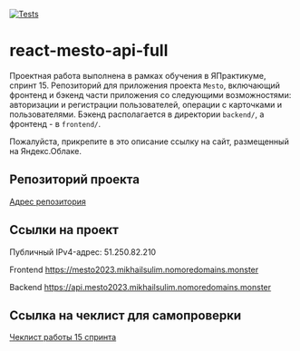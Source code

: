 [![Tests](https://github.com/yandex-praktikum/react-mesto-api-full-gha/actions/workflows/tests.yml/badge.svg)](https://github.com/yandex-praktikum/react-mesto-api-full-gha/actions/workflows/tests.yml)
# react-mesto-api-full
Проектная работа выполнена в рамках обучения в ЯПрактикуме, спринт 15.
Репозиторий для приложения проекта `Mesto`, включающий фронтенд и бэкенд части приложения со следующими возможностями: авторизации и регистрации пользователей, операции с карточками и пользователями. Бэкенд располагается в директории `backend/`, а фронтенд - в `frontend/`. 
  
Пожалуйста, прикрепите в это описание ссылку на сайт, размещенный на Яндекс.Облаке.

## Репозиторий проекта
[Адрес репозитория](https://github.com/MikhailSulim/react-mesto-api-full-gha)

## Ссылки на проект

Публичный IPv4-адрес: 51.250.82.210

Frontend https://mesto2023.mikhailsulim.nomoredomains.monster

Backend https://api.mesto2023.mikhailsulim.nomoredomains.monster

## Ссылка на чеклист для самопроверки
[Чеклист работы 15 спринта](https://code.s3.yandex.net/web-developer/checklists-pdf/new-program/checklist_15.pdf)


